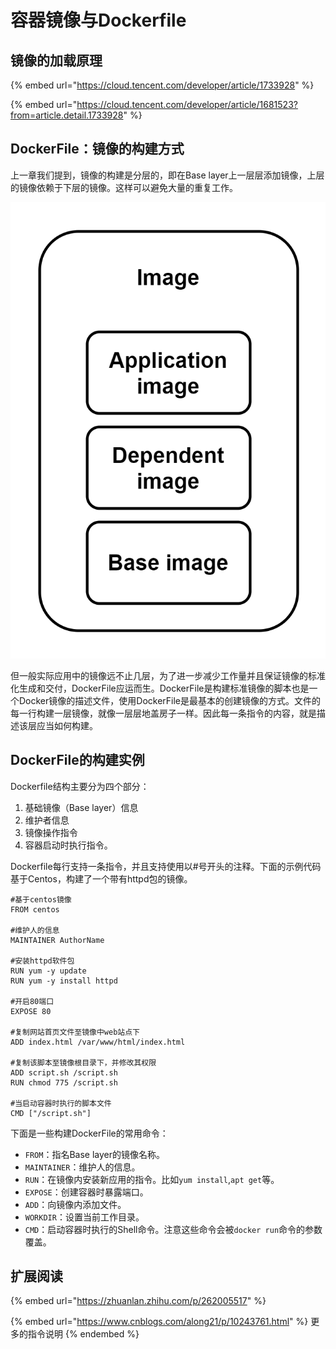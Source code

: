 # 容器镜像与Dockerfile

## 镜像的加载原理

{% embed url="https://cloud.tencent.com/developer/article/1733928" %}

{% embed url="https://cloud.tencent.com/developer/article/1681523?from=article.detail.1733928" %}



## DockerFile：镜像的构建方式

上一章我们提到，镜像的构建是分层的，即在Base layer上一层层添加镜像，上层的镜像依赖于下层的镜像。这样可以避免大量的重复工作。

![](<../../.gitbook/assets/Image layers.png>)

但一般实际应用中的镜像远不止几层，为了进一步减少工作量并且保证镜像的标准化生成和交付，DockerFile应运而生。DockerFile是构建标准镜像的脚本也是一个Docker镜像的描述文件，使用DockerFile是最基本的创建镜像的方式。文件的每一行构建一层镜像，就像一层层地盖房子一样。因此每一条指令的内容，就是描述该层应当如何构建。

## DockerFile的构建实例

Dockerfile结构主要分为四个部分：

1. 基础镜像（Base layer）信息
2. 维护者信息
3. 镜像操作指令
4. 容器启动时执行指令。

Dockerfile每行支持一条指令，并且支持使用以#号开头的注释。下面的示例代码基于Centos，构建了一个带有httpd包的镜像。

```docker
#基于centos镜像
FROM centos

#维护人的信息
MAINTAINER AuthorName

#安装httpd软件包
RUN yum -y update
RUN yum -y install httpd

#开启80端口
EXPOSE 80

#复制网站首页文件至镜像中web站点下
ADD index.html /var/www/html/index.html

#复制该脚本至镜像根目录下，并修改其权限
ADD script.sh /script.sh
RUN chmod 775 /script.sh

#当启动容器时执行的脚本文件
CMD ["/script.sh"]
```

下面是一些构建DockerFile的常用命令：

* `FROM`：指名Base layer的镜像名称。
* `MAINTAINER`：维护人的信息。
* `RUN`：在镜像内安装新应用的指令。比如`yum install`,`apt get`等。
* `EXPOSE`：创建容器时暴露端口。
* `ADD`：向镜像内添加文件。
* `WORKDIR`：设置当前工作目录。
* `CMD`：启动容器时执行的Shell命令。注意这些命令会被`docker run`命令的参数覆盖。

## 扩展阅读

{% embed url="https://zhuanlan.zhihu.com/p/262005517" %}

{% embed url="https://www.cnblogs.com/along21/p/10243761.html" %}
更多的指令说明
{% endembed %}
